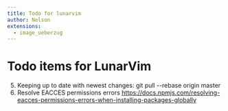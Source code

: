 ```yaml
---
title: Todo for lunarvim
author: Nelson
extensions:
  - image_ueberzug
---
```


# Todo items for LunarVim
5. Keeping up to date with newest changes: git pull --rebase origin master
1. Resolve EACCES permissions errors
   https://docs.npmjs.com/resolving-eacces-permissions-errors-when-installing-packages-globally
